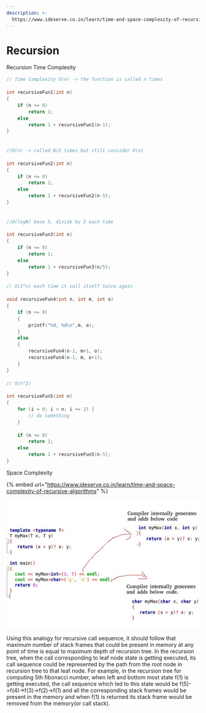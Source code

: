 ```yaml
---
description: >-
  https://www.ideserve.co.in/learn/time-and-space-complexity-of-recursive-algorithms
---
```


# Recursion

Recursion Time Complexity

```cpp
// Time Complexity O(n) -> the function is called n times

int recursiveFun1(int n)
{
    if (n <= 0)
        return 1;
    else
        return 1 + recursiveFun1(n-1);
}


//O(n) -> called N/5 times but still consider O(n)

int recursiveFun2(int n)
{
    if (n <= 0)
        return 1;
    else
        return 1 + recursiveFun2(n-5);
}


//O(logN) base 5, divide by 5 each time

int recursiveFun3(int n)
{
    if (n <= 0)
        return 1;
    else
        return 1 + recursiveFun3(n/5);
}

// O(2^n) each time it call itself twice again

void recursiveFun4(int n, int m, int o)
{
    if (n <= 0)
    {
        printf("%d, %d\n",m, o);
    }
    else
    {
        recursiveFun4(n-1, m+1, o);
        recursiveFun4(n-1, m, o+1);
    }
}

// O(n^2)

int recursiveFun5(int n)
{
    for (i = 0; i < n; i += 2) {
        // do something
    }

    if (n <= 0)
        return 1;
    else
        return 1 + recursiveFun5(n-5);
}

```

Space Complexity 

{% embed url="https://www.ideserve.co.in/learn/time-and-space-complexity-of-recursive-algorithms" %}

![](../.gitbook/assets/image%20%28161%29.png)

Using this analogy for recursive call sequence, it should follow that maximum number of stack frames that could be present in memory at any point of time is equal to maximum depth of recursion tree. In the recursion tree, when the call corresponding to leaf node state is getting executed, its call sequence could be represented by the path from the root node in recursion tree to that leaf node. For example, in the recursion tree for computing 5th fibonacci number, when left and bottom most state f\(1\) is getting executed, the call sequence which led to this state would be f\(5\)-&gt;f\(4\)-&gt;f\(3\)-&gt;f\(2\)-&gt;f\(1\) and all the corresponding stack frames would be present in the memory and when f\(1\) is returned its stack frame would be removed from the memory\(or call stack\).

